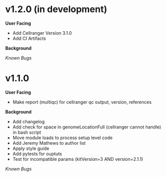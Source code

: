 # v1.2.0 (in development)
**User Facing**
* Add Cellranger Version 3.1.0
* Add CI Artifacts

**Background**

*Known Bugs*


# v1.1.0
**User Facing**
* Make report (multiqc) for cellranger qc output, version, references

**Background**
* Add changelog
* Add check for space in genomeLocationFull (cellranger cannot handle) in bash script
* Move module loads to process setup level code
* Add Jeremy Mathews to author list
* Apply style guide
* Add pytests for ouptuts
* Test for incompatible params (kitVersion=3 AND version=2.1.1)

*Known Bugs*
